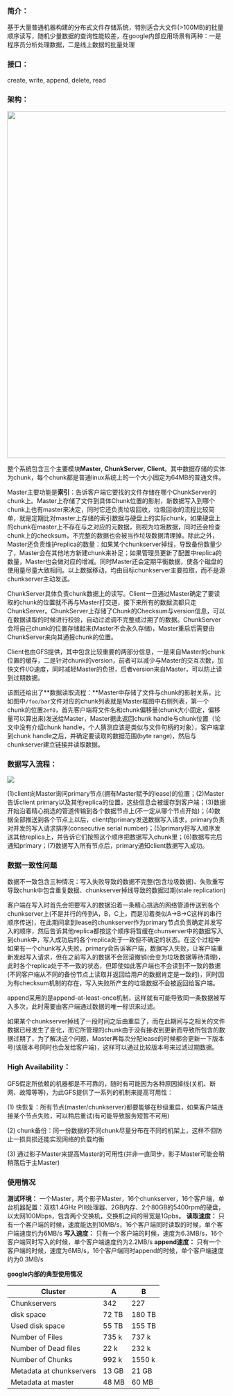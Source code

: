 ### 简介：

基于大量普通机器构建的分布式文件存储系统，特别适合大文件(>100MB)的批量顺序读写，随机少量数据的查询性能较差，在google内部应用场景有两种：一是程序员分析处理数据，二是线上数据的批量处理

### 接口：

create, write, append, delete, read

### 架构：

<img src="https://github.com/zxhcodes/distributed-computing-course/blob/master/2_storage/imgs/gfs_structure.png" width="800px"/>

整个系统包含三个主要模块**Master**, **ChunkServer**, **Client**。其中数据存储的实体为chunk，每个chunk都是普通linux系统上的一个大小固定为64MB的普通文件。

Master主要功能是**索引**：告诉客户端它要找的文件存储在哪个ChunkServer的chunk上。Master上存储了文件到具体Chunk位置的影射，新数据写入到哪个chunk上也有master来决定，同时它还负责垃圾回收，垃圾回收的流程比较简单，就是定期比对master上存储的索引数据与硬盘上的实际chunk，如果硬盘上的chunk在master上不存在与之对应的元数据，则视为垃圾数据，同时还会检查chunk上的checksum，不完整的数据也会被当作垃圾数据清理掉。除此之外，Master还负责维护replica的数量：如果某个chunkserver掉线，导致备份数量少了，Master会在其他地方新建chunk来补足；如果管理员更新了配置中replica的数量，Master也会做对应的增减。同时Master还会定期平衡数据，使各个磁盘的使用量尽量大致相同。以上数据移动，均由目标chunkserver主要拉取，而不是源chunkserver主动发送。

ChunkServer具体负责chunk数据上的读写。Client一旦通过Master确定了要读取的chunk的位置就不再与Master打交道，接下来所有的数据流都只走ChunkServer。ChunkServer上存储了Chunk的Checksum与version信息，可以在数据读取的时候进行校验，自动过滤调不完整或过期了的数据。ChunkServer会将自己chunk的位置存储起来(Master不会永久存储)，Master重启后需要由ChunkServer来向其通报chunk的位置。

Client也由GFS提供，其中包含比较重要的两部分信息，一是来自Master的chunk位置的缓存，二是针对chunk的version，前者可以减少与Master的交互次数，加快文件I/O速度，同时减轻Master的负担，后者version来自Master，可以防止读到过期数据。

该图还给出了**数据读取流程：**Master中存储了文件与chunk的影射关系，比如图中`/foo/bar`文件对应的chunk列表就是Master框图中右侧列表，第一个chunk的位置`2ef0`，首先客户端将文件名和chunk偏移量(chunk大小固定，偏移量可以算出来)发送给Master，Master据此返回chunk handle与chunk位置（论文中没有介绍chunk handle，个人猜测应该是类似与文件句柄的对象），客户端拿到chunk handle之后，并确定要读取的数据范围(byte range)，然后与chunkserver建立链接并读取数据。

### 数据写入流程：

<img src="https://github.com/zxhcodes/distributed-computing-course/blob/master/2_storage/imgs/gfs_write.jpg"/>

(1)client向Master询问primary节点(拥有Master赋予的lease)的位置；(2)Master告诉client primary以及其他replica的位置，这些信息会被缓存到客户端；(3)数据开始沿着精心挑选的管道传输到各个数据节点上(不一定从哪个节点开始)；(4)数据全部推送到各个节点上以后，client向primary发送数据写入请求，primary负责对并发的写入请求排序(consecutive serial number)；(5)primary将写入顺序发送其他replica上，并告诉它们按照这个顺序把数据写入chunk里；(6)数据写完后通知primary；(7)数据写入所有节点后，primary通知client数据写入成功。

### 数据一致性问题

数据不一致包含三种情况：写入失败导致的数据不完整(包含垃圾数据)、失败重写导致chunk中包含重复数据、chunkserver掉线导致的数据过期(stale replication)

客户端在写入时首先会把要写入的数据沿着一条精心挑选的网络管道传送到各个chunkserver上(不是并行的传到A，B，C上，而是沿着类似A->B->C这样的串行顺序传送)，在此期间拿到lease的chunkserver作为primary节点负责确定并发写入的顺序，然后告诉其他replica都按这个顺序将暂缓在chunserver中的数据写入到chunk中，写入成功后的各个replica处于一致但不确定的状态。在这个过程中如果有一个chunk写入失败，primary会告诉客户端，数据写入失败，让客户端重新发起写入请求，但在之前写入的数据不会回滚撤销(会变为垃圾数据等待清理)，此时各个replica处于不一致的状态，但即使如此客户端也不会读到不一致的数据(不同客户端从不同的备份节点上读取并返回给用户的数据肯定是一致的)，同时因为有checksum机制的存在，写入失败所产生的垃圾数据不会被返回给客户端。


append采用的是append-at-least-once机制，这样就有可能导致同一条数据被写入多次，此时需要由客户端通过数据的唯一标识来过滤。

如果某个chunkserver掉线了一段时间之后由重启了，而在此期间与之相关的文件数据已经发生了变化，而它所管理的chunk由于没有接收到更新而导致所包含的数据过期了，为了解决这个问题，Master再每次分配lease的时候都会更新一下版本号(该版本号同时也会发给客户端)，这样可以通过比较版本号来过滤过期数据。


### High Availability：

GFS假定所依赖的机器都是不可靠的，随时有可能因为各种原因掉线(关机、断网、故障等等)，为此GFS提供了一系列的机制来提高可用性：

(1) 快恢复：所有节点(master/chunkserver)都要能够在秒级重启，如果客户端连接某个节点失败，可以稍后重试(有可能导致服务短暂不可用)

(2) chunk备份：同一份数据的不同chunk尽量分布在不同的机架上，这样不但防止一损具损还能实现网络的负载均衡

(3) 通过影子Master来提高Master的可用性(并非一直同步，影子Master可能会稍稍落后于主Master)

### 使用情况

**测试环境：** 一个Master，两个影子Master，16个chunkserver，16个客户端，单台机器配置：双核1.4GHz PIII处理器、2GB内存、2个80GB的5400rpm的硬盘，以太网100Mbps，包含两个交换机，交换机之间的带宽是1Gpbs。
**读取速度：** 只有一个客户端的时候，速度能达到10MB/s，16个客户端同时读取的时候，单个客户端速度约为6MB/s
**写入速度：** 只有一个客户端的时候，速度为6.3MB/s，16个客户端同时写入的时候，单个客户端速度约为2.2MB/s
**append速度：** 只有一个客户端的时候，速度为6MB/s，16个客户端同时append的时候，单个客户端速度约为0.3MB/s

**google内部的典型使用情况**

| Cluster | A | B |
| ------ | ------ | ------ |
| Chunkservers | 342 | 227 |
| disk space | 72 TB | 180 TB |
| Used disk space | 55 TB | 155 TB |
| Number of Files | 735 k  | 737 k |
| Number of Dead files | 22 k | 232 k |
| Number of Chunks | 992 k | 1550 k |
| Metadata at chunkservers | 13 GB | 21 GB |
| Metadata at master | 48 MB | 60 MB |

